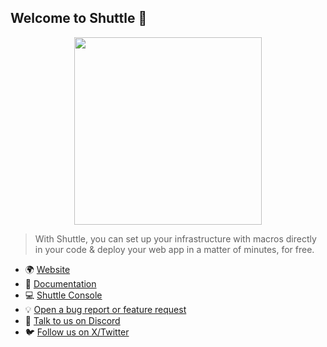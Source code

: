 ## Welcome to Shuttle 👋

<p align="center">
<img width="300" src="https://raw.githubusercontent.com/shuttle-hq/shuttle/master/assets/logo-rectangle-transparent.png"/>
</p>

> With Shuttle, you can set up your infrastructure with macros directly in your code & deploy your web app in a matter of minutes, for free.

* 🌍 [Website](https://www.shuttle.rs)
* 📃 [Documentation](https://docs.shuttle.dev)
* 💻 [Shuttle Console](https://console.shuttle.dev)
* 💡 [Open a bug report or feature request](https://github.com/shuttle-hq/shuttle/issues/new/choose)
* 💬 [Talk to us on Discord](https://discord.gg/shuttle)
* 🐦 [Follow us on X/Twitter](https://twitter.com/shuttle_dev)

